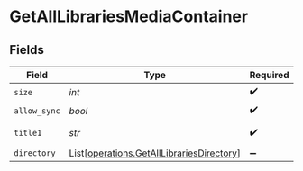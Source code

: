 # GetAllLibrariesMediaContainer


## Fields

| Field                                                                                            | Type                                                                                             | Required                                                                                         | Description                                                                                      | Example                                                                                          |
| ------------------------------------------------------------------------------------------------ | ------------------------------------------------------------------------------------------------ | ------------------------------------------------------------------------------------------------ | ------------------------------------------------------------------------------------------------ | ------------------------------------------------------------------------------------------------ |
| `size`                                                                                           | *int*                                                                                            | :heavy_check_mark:                                                                               | N/A                                                                                              | 5                                                                                                |
| `allow_sync`                                                                                     | *bool*                                                                                           | :heavy_check_mark:                                                                               | N/A                                                                                              | false                                                                                            |
| `title1`                                                                                         | *str*                                                                                            | :heavy_check_mark:                                                                               | N/A                                                                                              | Plex Library                                                                                     |
| `directory`                                                                                      | List[[operations.GetAllLibrariesDirectory](../../models/operations/getalllibrariesdirectory.md)] | :heavy_minus_sign:                                                                               | N/A                                                                                              |                                                                                                  |